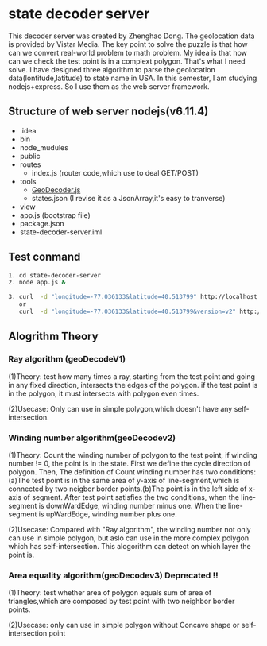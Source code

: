 # state decoder server
This decoder server was created by Zhenghao Dong. The geolocation data is provided by Vistar Media.
The key point to solve the puzzle is that how can we convert real-world problem to math problem.
My idea is that how can we check the test point is in a complext polygon. That's what I need solve.
I have designed three algorithm to parse the geolocation data(lontitude,latitude) to state name in USA.
In this semester, I am studying nodejs+express. So I use them as the web server framework.

## Structure of web server nodejs(v6.11.4)
- .idea
- bin
- node_mudules
- public
- routes
  - index.js (router code,which use to deal GET/POST)
- tools
  - [GeoDecoder.js](##Alogrithm-Theory) 
  - states.json (I revise it as a JsonArray,it's easy to tranverse)
- view
- app.js (bootstrap file)
- package.json
- state-decoder-server.iml

## Test conmand
```sh
1. cd state-decoder-server
2. node app.js &

3. curl  -d "longitude=-77.036133&latitude=40.513799" http://localhost:8080/             (use ray algorithm)
   or
   curl  -d "longitude=-77.036133&latitude=40.513799&version=v2" http://localhost:8080/  (use winding number algorithm)
```

## Alogrithm Theory
### Ray algorithm (geoDecodeV1)
(1)Theory: test how many times a ray, starting from the test point and going in any fixed direction,
intersects the edges of the polygon. if the test point is in the polygon, it must intersects with polygon even times.

(2)Usecase: Only can use in simple polygon,which doesn't have any self-intersection.

### Winding number algorithm(geoDecodev2)
(1)Theory: Count the winding number of polygon to the test point, if winding number != 0, the point is in the state.
First we define the cycle direction of polygon. Then, The definition of Count winding number has two conditions: (a)The test point is in the same area of y-axis of line-segment,which is connected by two neigbor border points.(b)The point is in the left side of x-axis of segment. After test point satisfies the two conditions, when the line-segment is  downWardEdge, winding number minus one. When the line-segment is upWardEdge, winding number plus one.

(2)Usecase: Compared with "Ray algorithm", the winding number not only can use in simple polygon, but aslo can use in the more complex polygon which has self-intersection. This alogorithm can detect on which layer the point is. 

### Area equality algorithm(geoDecodev3) Deprecated !!
(1)Theory: test whether area of polygon equals sum of area of triangles,which are composed by test point with two neighbor border points.

(2)Usecase: only can use in simple polygon without Concave shape or self-intersection point
